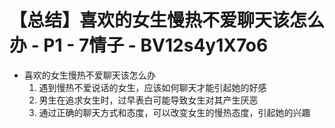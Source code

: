# 【总结】喜欢的女生慢热不爱聊天该怎么办 - P1 - 7情子 - BV12s4y1X7o6

-   喜欢的女生慢热不爱聊天该怎么办
    1.  遇到慢热不爱说话的女生，应该如何聊天才能引起她的好感
    2.  男生在追求女生时，过早表白可能导致女生对其产生厌恶
    3.  通过正确的聊天方式和态度，可以改变女生的慢热态度，引起她的兴趣